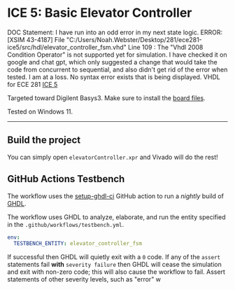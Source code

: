 # ICE 5: Basic Elevator Controller
DOC Statement: I have run into an odd error in my next state logic. ERROR: [XSIM 43-4187] File "C:/Users/Noah.Webster/Desktop/281/ece281-ice5/src/hdl/elevator_controller_fsm.vhd" Line 109 : The "Vhdl 2008 Condition Operator" is not supported yet for simulation. I have checked it on google and chat gpt, which only suggested a change that would take the code from concurrent to sequential, and also didn't get rid of the error when tested. I am at a loss. No syntax error exists that is being displayed.
VHDL for ECE 281 [ICE 5](https://usafa-ece.github.io/ece281-book/ICE/ICE5.html)

Targeted toward Digilent Basys3. Make sure to install the [board files](https://github.com/Xilinx/XilinxBoardStore/tree/2018.2/boards/Digilent/basys3).

Tested on Windows 11.

---

## Build the project

You can simply open `elevatorController.xpr` and Vivado will do the rest!

## GitHub Actions Testbench

The workflow uses the [setup-ghdl-ci](https://github.com/ghdl/setup-ghdl-ci) GitHub action
to run a *nightly* build of [GHDL](https://ghdl.github.io/ghdl/).

The workflow uses GHDL to analyze, elaborate, and run the entity specified in the `.github/workflows/testbench.yml`.

```yaml
env:
  TESTBENCH_ENTITY: elevator_controller_fsm
```

If successful then GHDL will quietly exit with a `0` code.
If any of the `assert` statements fail **with** `severity failure` then GHDL will cease the simulation and exit with non-zero code; this will also cause the workflow to fail.
Assert statements of other severity levels, such as "error" w